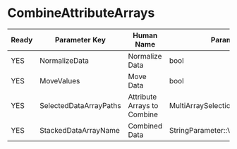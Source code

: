 # CombineAttributeArrays #

| Ready | Parameter Key | Human Name | Parameter Type | Parameter Class |
|-------|---------------|------------|-----------------|----------------|
| YES | NormalizeData | Normalize Data | bool | BoolParameter |
| YES | MoveValues | Move Data | bool | BoolParameter |
| YES | SelectedDataArrayPaths | Attribute Arrays to Combine | MultiArraySelectionParameter::ValueType | MultiArraySelectionParameter |
| YES | StackedDataArrayName | Combined Data | StringParameter::ValueType | StringParameter |
